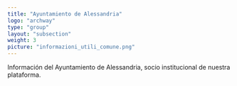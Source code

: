 ```yaml
---
title: "Ayuntamiento de Alessandria"
logo: "archway"
type: "group"
layout: "subsection"
weight: 3
picture: "informazioni_utili_comune.png"
---
```


Información del Ayuntamiento de Alessandria, socio institucional de nuestra plataforma.
